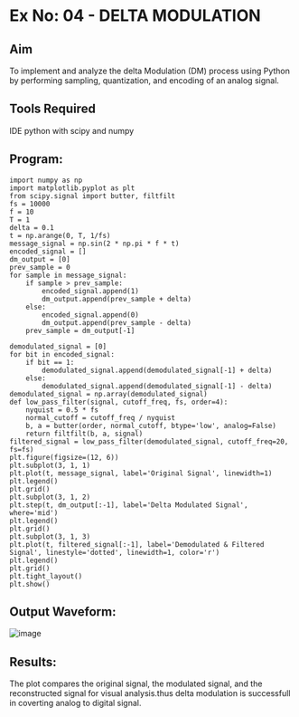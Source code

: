 # Ex No: 04 - DELTA MODULATION

## Aim
To implement and analyze the delta Modulation (DM) process using Python by performing sampling, quantization, and encoding of an analog signal.

## Tools Required
IDE python with scipy and numpy


## Program:
~~~
import numpy as np
import matplotlib.pyplot as plt
from scipy.signal import butter, filtfilt
fs = 10000  
f = 10  
T = 1  
delta = 0.1 
t = np.arange(0, T, 1/fs)
message_signal = np.sin(2 * np.pi * f * t)  
encoded_signal = []
dm_output = [0]  
prev_sample = 0
for sample in message_signal:
    if sample > prev_sample:
        encoded_signal.append(1)
        dm_output.append(prev_sample + delta)
    else:
        encoded_signal.append(0)
        dm_output.append(prev_sample - delta)
    prev_sample = dm_output[-1]

demodulated_signal = [0]
for bit in encoded_signal:
    if bit == 1:
        demodulated_signal.append(demodulated_signal[-1] + delta)
    else:
        demodulated_signal.append(demodulated_signal[-1] - delta)
demodulated_signal = np.array(demodulated_signal)
def low_pass_filter(signal, cutoff_freq, fs, order=4):
    nyquist = 0.5 * fs
    normal_cutoff = cutoff_freq / nyquist
    b, a = butter(order, normal_cutoff, btype='low', analog=False)
    return filtfilt(b, a, signal)
filtered_signal = low_pass_filter(demodulated_signal, cutoff_freq=20, fs=fs)
plt.figure(figsize=(12, 6))
plt.subplot(3, 1, 1)
plt.plot(t, message_signal, label='Original Signal', linewidth=1)
plt.legend()
plt.grid()
plt.subplot(3, 1, 2)
plt.step(t, dm_output[:-1], label='Delta Modulated Signal', where='mid')
plt.legend()
plt.grid()
plt.subplot(3, 1, 3)
plt.plot(t, filtered_signal[:-1], label='Demodulated & Filtered Signal', linestyle='dotted', linewidth=1, color='r')
plt.legend()
plt.grid()
plt.tight_layout()
plt.show()

~~~
## Output Waveform:
![image](https://github.com/user-attachments/assets/7cd4814f-4491-4ac1-bba7-78568a308e27)








## Results:
The plot compares the original signal, the modulated signal, and the reconstructed signal for visual analysis.thus delta modulation is successfull in coverting analog to digital signal.
